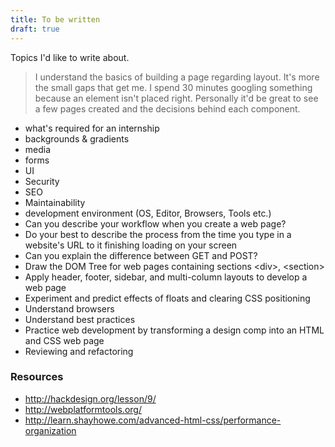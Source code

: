 ```yaml
---
title: To be written
draft: true
---
```


Topics I'd like to write about.

> I understand the basics of building a page regarding layout. It's more the small gaps that get me. I spend 30 minutes googling something because an element isn't placed right. Personally it'd be great to see a few pages created and the decisions behind each component.

- what's required for an internship
- backgrounds & gradients
- media
- forms
- UI
- Security
- SEO
- Maintainability
- development environment (OS, Editor, Browsers, Tools etc.)
- Can you describe your workflow when you create a web page?
- Do your best to describe the process from the time you type in a website's URL to it finishing loading on your screen
- Can you explain the difference between GET and POST?
- Draw the DOM Tree for web pages containing sections &lt;div&gt;, &lt;section&gt;
- Apply header, footer, sidebar, and multi-column layouts to develop a web page
- Experiment and predict effects of floats and clearing CSS positioning
- Understand browsers
- Understand best practices
- Practice web development by transforming a design comp into an HTML and CSS web page
- Reviewing and refactoring

### Resources

- http://hackdesign.org/lesson/9/
- http://webplatformtools.org/
- http://learn.shayhowe.com/advanced-html-css/performance-organization
